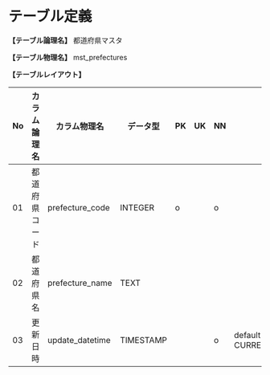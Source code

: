 # テーブル定義

**【テーブル論理名】**
都道府県マスタ

**【テーブル物理名】**
mst_prefectures

**【テーブルレイアウト】**

| No  | カラム論理名        | カラム物理名      | データ型  | PK  | UK  | NN  | コメント                    |
| --- | ------------------- | ----------------- | --------- | --- | --- | --- | --------------------------- |
| 01  | 都道府県コード      | prefecture_code   | INTEGER   | o   |     | o   |                             |
| 02  | 都道府県名          | prefecture_name   | TEXT      |     |     |     |                             |
| 03  | 更新日時            | update_datetime   | TIMESTAMP |     |     | o   | default CURRENT_TIMESTAMP   |
